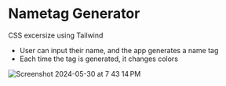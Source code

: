 # Nametag Generator
CSS excersize using Tailwind

- User can input their name, and the app generates a name tag
- Each time the tag is generated, it changes colors

![Screenshot 2024-05-30 at 7 43 14 PM](https://github.com/tori-obregon/NameTag-Generator-Site/assets/155405210/9842226e-5c71-4ca4-9d53-672a2aa71412)
